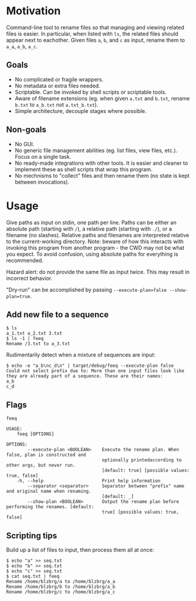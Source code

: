# Motivation
Command-line tool to rename files so that managing and viewing related files is easier. In particular, when listed with `ls`, the related files should appear next to eachother. Given files `a`, `b`, and `c` as input, rename them to `a_a`, `a_b`, `a_c`.

## Goals
- No complicated or fragile wrappers.
- No metadata or extra files needed.
- Scriptable. Can be invoked by shell scripts or scriptable tools.
- Aware of filename extensions (eg. when given `a.txt` and `b.txt`, rename `b.txt` to `a_b.txt` not `a.txt_b.txt`).
- Simple architecture, decouple stages where possible.

## Non-goals
- No GUI.
- No generic file management abilities (eg. list files, view files, etc.). Focus on a single task.
- No ready-made integrations with other tools. It is easier and cleaner to implement these as shell scripts that wrap this program.
- No mechnisms to "collect" files and then rename them (no state is kept between invocations).

# Usage
Give paths as input on stdin, one path per line. Paths can be either an absolute path (starting with `/`), a relative path (starting with `./`), or a filename (no slashes). Relative paths and filenames are interpreted relative to the current-working directory. Note: beware of how this interacts with invoking this program from another program - the CWD may not be what you expect. To avoid confusion, using absolute paths for everything is recommended.

Hazard alert: do not provide the same file as input twice. This may result in incorrect behavior.

"Dry-run" can be accomplished by passing `--execute-plan=false --show-plan=true`.

## Add new file to a sequence
```
$ ls
a_1.txt a_2.txt 3.txt
$ ls -1 | feeq
Rename /3.txt to a_3.txt
```

Rudimentarily detect when a mixture of sequences are input:
```
$ echo -e "a_b\nc_d\n" | target/debug/feeq --execute-plan false
Could not select prefix due to: More than one input files look like they are already part of a sequence. These are their names:
a_b
c_d
```

## Flags
```
feeq

USAGE:
    feeq [OPTIONS]

OPTIONS:
        --execute-plan <BOOLEAN>    Execute the rename plan. When false, plan is constructed and
                                    optionally printedaccording to other args, but never run.
                                    [default: true] [possible values: true, false]
    -h, --help                      Print help information
        --separator <separator>     Separator between "prefix" name and original name when renaming.
                                    [default: _]
        --show-plan <BOOLEAN>       Output the rename plan before performing the renames. [default:
                                    true] [possible values: true, false]
```

## Scripting tips
Build up a list of files to input, then process them all at once:
```
$ echo "a" >> seq.txt
$ echo "b" >> seq.txt
$ echo "c" >> seq.txt
$ cat seq.txt | feeq
Rename /home/blzbrg/a to /home/blzbrg/a_a
Rename /home/blzbrg/b to /home/blzbrg/a_b
Rename /home/blzbrg/c to /home/blzbrg/a_c
```
